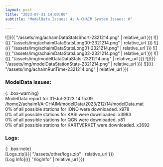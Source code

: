 ```yaml
---
layout: post
title: "2023-07-31 14:00:00"
subtitle: "ModelData Issues: 4; A-CHAIM System Issues: 0"

---
```


![]({{ "/assets/img/achaimDataStatsShort-2321214.png" | relative_url }})
![]({{ "/assets/img/achaimDataStatsLong00-2321214.png" | relative_url }})
![]({{ "/assets/img/achaimDataStatsLong01-2321214.png" | relative_url }})
![]({{ "/assets/img/achaimDataStatsLong02-2321214.png" | relative_url }})
![]({{ "/assets/img/modelDataDataStats-2321214.png" | relative_url }})
![]({{ "/assets/img/modelDataStationStats-2321214.png" | relative_url }})
![]({{ "/assets/img/achaimRunTime-2321214.png" | relative_url }})


### ModelData Issues:  
  
{: .box-warning}  
 ModelData report for 31-Jul-2023 14:15:09   
 /home2/achaim1/A-CHAIM/modelData/2023/212/14/modelData.mat   
 0% of all possible stations for IONO were downloaded. x978   
 0% of all possible stations for KASI were downloaded. x3983   
 0% of all possible stations for QGN were downloaded. x81   
 0% of all possible stations for KARTVERKET were downloaded. x3692   
  


### Logs:  
  
{: .box-note}  
[Logs.zip]({{ "/assets/other/logs.zip" | relative_url }})  
[Log Info]({{ "/logInfo" | relative_url }})  
